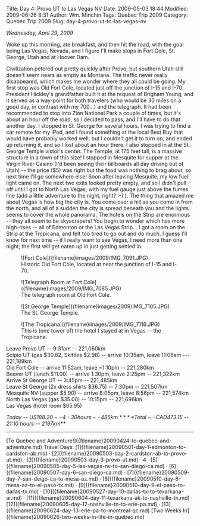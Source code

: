 Title: Day 4: Provo UT to Las Vegas NV
Date: 2009-05-03 18:44
Modified: 2009-06-26 8:31
Author: Wm. Minchin
Tags: Quebec Trip 2009
Category: Quebec Trip 2009
Slug: day-4-provo-ut-to-las-vegas-nv

*Wednesday, April 29, 2009*

Woke up this morning, ate breakfast, and then hit the road, with the
goal being Las Vegas, Nevada, and I figure I'll make stops in Fort Cole,
St. George, Utah and at Hoover Dam.

Civilization petered out pretty quickly after Provo, but southern Utah
still doesn't seem nears as empty as Montana. The traffic never really
disappeared, which makes me wonder where they all could be going. My
first stop was Old Fort Cole, located just off the junction of I-15 and
I-70. President Hickley's grandfather built it at the request of Brigham
Young, and it served as a way-point for both travelers (who would be 30
miles on a good day, in contrast with my 700...) and the telegraph. It
had been recommended to stop into Zion National Park a couple of times,
but it's about an hour off the road, so I decided to pass, and I'll have
to do that another day. I stopped in St. George for several hours. I was
trying to find a car remote for my iPod, and I found something at the
local Best Buy that would have probably worked well, but I couldn't get
it to turn on, and ended up returning it, and so I lost about an hour
there. I also stopped in at the St. George Temple vistor's center. The
Temple, at 175 feet tall, is a massive structure in a town of this size!
I stopped in Mesquite for supper at the Virgin River Casino (I'd been
seeing their billboards all day driving out of Utah) -- the price ($5)
was right but the food was nothing to brag about, so next time I'll go
somewhere else! Soon after leaving Mesquite, my low fuel light came on.
The next two exits looked pretty empty, and so I didn't pull off until I
got to North Las Vegas, with my fuel gauge just above the fumes line
(add a little adventure to the night, right? :-) ). The thing that
amazed me about Vegas is how big the city is. You come over a hill as
you come in from the north, and all of a sudden the city is spread
beneath you and the lights seems to cover the whole panorama. The hotels
on the Strip are enormous -- they all seem to be skyscrapers! You begin
to wonder which has more high-rises -- all of Edmonton or the Las Vegas
Strip... I got a room on the Strip at the Tropicana, and felt too tired
to go out and do much. I guess I'll know for next time -- if I really
want to see Vegas, I need more than one night; the first will get eaten
up in just getting settled in.

<figure markdown=1>
![Fort Cole]({filename}images/2009/IMG_7091.JPG)
<figcaption markdown=1>
Historic Old Fort Cole, located at near the junction of I-15 and I-70.
</figcaption>
</figure>

<figure markdown=1>
![Telegraph Room at Fort Cole]({filename}images/2009/IMG_7085.JPG)
<figcaption markdown=1>
The telegraph room at Old Fort Cole.
</figcaption>
</figure>

<figure markdown=1>
![St George Temple]({filename}images/2009/IMG_7105.JPG)
<figcaption markdown=1>
The St. George Temple.
</figcaption>
</figure>

<figure markdown=1>
![The Tropicana]({filename}images/2009/IMG_7116.JPG)
<figcaption markdown=1>
This is (one tower of) the hotel I stayed at in Vegas -- the Tropicana.
</figcaption>
</figure>

Leave Provo UT -- 9:31am -- 221,060km  
Scipio UT (gas $30.62, Skittles $2.98) -- arrive 10:35am, leave 11:08am
--- 221,189km  
Old Fort Cole -- arrive 11:52am, leave ~1:10pm -- 221,280km  
Beaver UT (lunch $11.00) -- arrive 1:30pm, leave 2:25pm -- 221,322km  
Arrive St George UT -- 3:45pm -- 221,485km  
Leave St George (2x dress shirts $36.75) -- 7:30pm -- 221,507km  
Mesquite NV (supper $5.90) -- arrive 8:05pm, leave 8:56pm -- 221,574km  
North Las Vegas (gas $35.00) -- 10:15pm -- 221,696km  
Las Vegas (hotel room $65.95)

*Today -- US$188.20 -- 4:30 hours -- 485km*  
***Total -- CAD$473.15 -- 21:10 hours -- 2197km***

---

<div class="text-center" markdown=1>
[To Quebec and Adventure!]({filename}20090424-to-quebec-and-adventure.md)  
Travel Days:
[1]({filename}20090501-day-1-edmonton-to-cardston-ab.md) ·
[2]({filename}20090503-day-2-cardston-ab-to-provo-ut.md) ·
[3]({filename}20090503-day-3-provo-ut.md) ·
4 ·
[5]({filename}20090505-day-5-las-vegas-nv-to-san-diego-ca.md) · 
[6]({filename}20090507-day-6-san-diego-ca.md) ·
[7]({filename}20090509-day-7-san-deigo-ca-to-mesa-az.md) ·
[8]({filename}20090510-day-8-mesa-az-to-el-paso-tx.md) ·
[9]({filename}20090510-day-9-el-paso-to-dallas-tx.md) ·
[10]({filename}20090527-day-10-dallas-tx-to-texarkana-ar.md) ·
[11]({filename}20090604-day-11-texarkana-ak-to-nashville-tn.md) ·
[12]({filename}20090605-day-12-nashville-tn-to-erie-pa.md) ·
[13]({filename}20090624-day-13-erie-pa-to-montreal-qc.md)  
[Two Weeks
In]({filename}20090626-two-weeks-in-life-in-quebec.md)
</div>
